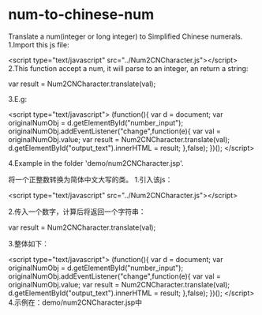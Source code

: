 # num-to-chinese-num
Translate a num(integer or long integer) to Simplified Chinese numerals.
1.Import this js file:

&lt;script type="text/javascript" src="../Num2CNCharacter.js"&gt;&lt;/script&gt;
2.This function accept a num, it will parse to an integer, an return a string:

var result = Num2CNCharacter.translate(val);

3.E.g:

&lt;script type="text/javascript"&gt;
     (function(){
				var d = document;
				var originalNumObj = d.getElementById("number_input");
				originalNumObj.addEventListener("change",function(e){
					var val = originalNumObj.value;
					var result = Num2CNCharacter.translate(val);
					d.getElementById("output_text").innerHTML = result;
				},false);
			})();
&lt;/script&gt;

4.Example in the folder 'demo/num2CNCharacter.jsp'.

将一个正整数转换为简体中文大写的类。
1.引入该js：

&lt;script type="text/javascript" src="../Num2CNCharacter.js"&gt;&lt;/script&gt;

2.传入一个数字，计算后将返回一个字符串：

var result = Num2CNCharacter.translate(val);

3.整体如下：

&lt;script type="text/javascript"&gt;
     (function(){
				var d = document;
				var originalNumObj = d.getElementById("number_input");
				originalNumObj.addEventListener("change",function(e){
					var val = originalNumObj.value;
					var result = Num2CNCharacter.translate(val);
					d.getElementById("output_text").innerHTML = result;
				},false);
			})();
&lt;/script&gt;
4.示例在：demo/num2CNCharacter.jsp中
